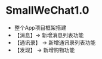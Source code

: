 # SmallWeChat1.0
*	 整个App项目框架搭建<br>
*	【消息】-> 新增消息列表功能<br>
*	【通讯录】 -> 新增通讯录列表功能<br>
*	【发现】 -> 新增购物功能<br>
